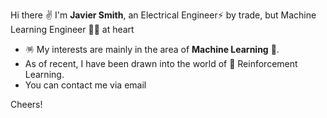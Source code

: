 Hi there ✌️ I'm **Javier Smith**, an Electrical Engineer⚡ by trade, but Machine Learning Engineer 👨‍🏫 at heart

- 🪅 My interests are mainly in the area of **Machine Learning** 📠.
- As of recent, I have been drawn into the world of 🎲 Reinforcement Learning.
- You can contact me via email

Cheers!

<!---
jsmithdlc/jsmithdlc is a ✨ special ✨ repository because its `README.md` (this file) appears on your GitHub profile.
You can click the Preview link to take a look at your changes.
--->
